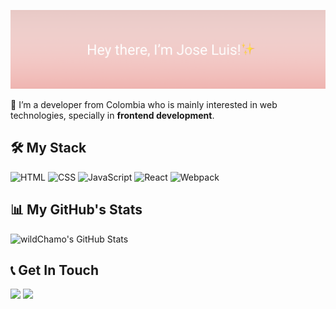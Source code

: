 ![Header](https://github.com/wildchamo/wildchamo/blob/master/github-header.png?raw=true)

📌 I’m a developer from Colombia who is mainly interested in web technologies, specially in **frontend development**.

## 🛠 My Stack

![HTML](https://img.shields.io/badge/HTML-000?style=for-the-badge&logo=html5) ![CSS](https://img.shields.io/badge/CSS-000?style=for-the-badge&logo=css3&logoColor=1572B6) ![JavaScript](https://img.shields.io/badge/JavaScript-000?style=for-the-badge&logo=javascript) ![React](https://img.shields.io/badge/React-000?style=for-the-badge&logo=react) ![Webpack](https://img.shields.io/badge/Webpack-000?style=for-the-badge&logo=webpack) 
## 📊 My GitHub's Stats

![wildChamo's GitHub Stats](https://github-readme-stats.vercel.app/api?username=wildchamo&show_icons=true&title_color=fff&bg_color=70,3a0943,000&text_color=fff&icon_color=EFB4B0&hide_border=true)

## 📞 Get In Touch

[![](https://img.shields.io/badge/Email-000?style=for-the-badge&logo=gmail)](mailto:wildchamo@gmail.com) [![](https://img.shields.io/badge/Twitter-000?style=for-the-badge&logo=twitter)](https://twitter.com/wildchamo) 
